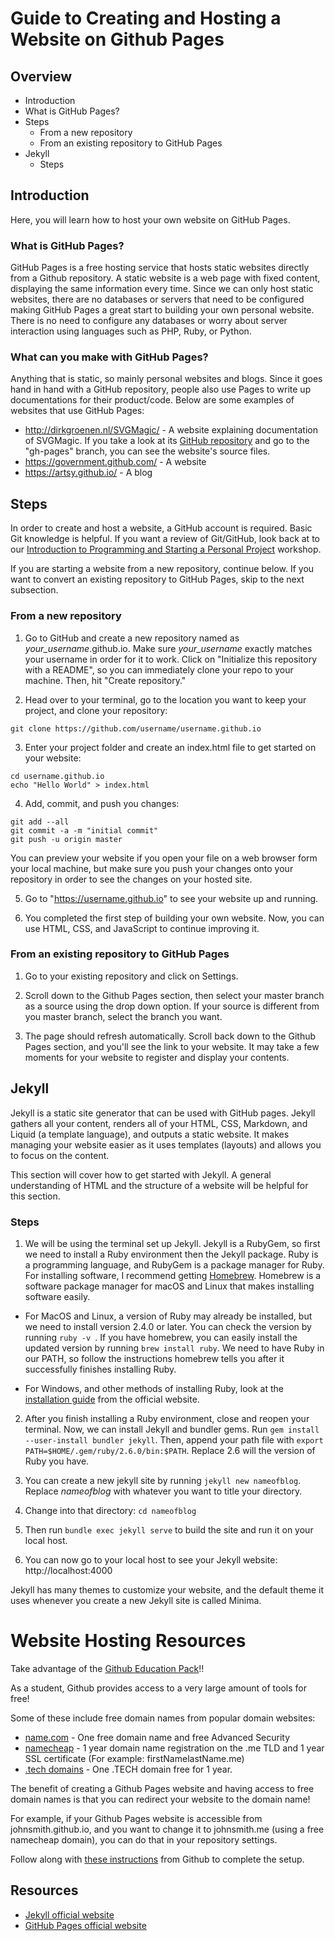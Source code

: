# Guide to Creating and Hosting a Website on Github Pages
## Overview
* Introduction
 * What is GitHub Pages?
* Steps
  * From a new repository
  * From an existing repository to GitHub Pages
* Jekyll
  * Steps

## Introduction
Here, you will learn how to host your own website on GitHub Pages.

### What is GitHub Pages?
GitHub Pages is a free hosting service that hosts static websites directly from a Github repository. A static website is a web page with fixed content, displaying the same information every time. Since we can only host static websites, there are no databases or servers that need to be configured making GitHub Pages a great start to building your own personal website. There is no need to configure any databases or worry about server interaction using languages such as PHP, Ruby, or Python.

### What can you make with GitHub Pages?
Anything that is static, so mainly personal websites and blogs. Since it goes hand in hand with a GitHub repository, people also use Pages to write up documentations for their product/code. Below are some examples of websites that use GitHub Pages:
  * http://dirkgroenen.nl/SVGMagic/ - A website explaining documentation of SVGMagic. If you take a look at its [GitHub repository](https://github.com/dirkgroenen/SVGMagic/tree/gh-pages) and go to the "gh-pages" branch, you can see the website's source files.
  * https://government.github.com/  - A website
  * https://artsy.github.io/ - A blog

## Steps
In order to create and host a website, a GitHub account is required. Basic Git knowledge is helpful. If you want a review of Git/GitHub, look back at to our [Introduction to Programming and Starting a Personal Project](https://github.com/HackBinghamton/IntroToProgrammingWorkshop) workshop.

If you are starting a website from a new repository, continue below. If you want to convert an existing repository to GitHub Pages, skip to the next subsection.

### From a new repository
1. Go to GitHub and create a new repository named as *your_username*.github.io. Make sure *your_username* exactly matches your username in order for it to work. Click on "Initialize this repository with a README", so you can immediately clone your repo to your machine. Then, hit "Create repository."

2. Head over to your terminal, go to the location you want to keep your project, and clone your repository:
```
git clone https://github.com/username/username.github.io
```

3. Enter your project folder and create an index.html file to get started on your website:
```
cd username.github.io
echo "Hello World" > index.html
```

4. Add, commit, and push you changes:
```
git add --all
git commit -a -m "initial commit"
git push -u origin master
```
You can preview your website if you open your file on a web browser form your local machine, but make sure you push your changes onto your repository in order to see the changes on your hosted site.

5. Go to "https://username.github.io" to see your website up and running.

6. You completed the first step of building your own website. Now, you can use HTML, CSS, and JavaScript to continue improving it.

### From an existing repository to GitHub Pages
1. Go to your existing repository and click on Settings.

2. Scroll down to the Github Pages section, then select your master branch as a source using the drop down option. If your source is different from you master branch, select the branch you want.

3. The page should refresh automatically. Scroll back down to the Github Pages section, and you'll see the link to your website. It may take a few moments for your website to register and display your contents.

## Jekyll
Jekyll is a static site generator that can be used with GitHub pages. Jekyll gathers all your content, renders all of your HTML, CSS, Markdown, and Liquid (a template language), and outputs a static website. It makes managing your website easier as it uses templates (layouts) and allows you to focus on the content.

This section will cover how to get started with Jekyll. A general understanding of HTML and the structure of a website will be helpful for this section.

### Steps
1. We will be using the terminal set up Jekyll. Jekyll is a RubyGem, so first we need to install a Ruby environment then the Jekyll package. Ruby is a programming language, and RubyGem is a package manager for Ruby. For installing software, I recommend getting [Homebrew](https://brew.sh/). Homebrew is a software package manager for macOS and Linux that makes installing software easily.

  * For MacOS and Linux, a version of Ruby may already be installed, but we need to install version 2.4.0 or later. You can check the version by running ```ruby -v ```. If you have homebrew, you can easily install the updated version by running ```brew install ruby```. We need to have Ruby in our PATH, so follow the instructions homebrew tells you after it successfully finishes installing Ruby.

  * For Windows, and other methods of installing Ruby, look at the [installation guide](https://www.ruby-lang.org/en/documentation/installation/) from the official website.

2. After you finish installing a Ruby environment, close and reopen your terminal. Now, we can install Jekyll and bundler gems. Run ```gem install --user-install bundler jekyll```. Then, append your path file with ```export PATH=$HOME/.gem/ruby/2.6.0/bin:$PATH```. Replace 2.6 will the version of Ruby you have.

3. You can create a new jekyll site by running ```jekyll new nameofblog```. Replace *nameofblog* with whatever you want to title your directory.

4. Change into that directory: ```cd nameofblog```

5. Then run ```bundle exec jekyll serve``` to build the site and run it on your local host.

6. You can now go to your local host to see your Jekyll website: http://localhost:4000

Jekyll has many themes to customize your website, and the default theme it uses whenever you create a new Jekyll site is called Minima.

# Website Hosting Resources

Take advantage of the [Github Education Pack](https://education.github.com/pack)!!

As a student, Github provides access to a very large amount of tools for free!

Some of these include free domain names from popular domain websites:
* [name.com](https://www.name.com/partner/github-students) - One free domain name and free Advanced Security
* [namecheap](https://education.github.com/pack/offers#namecheap) - 1 year domain name registration on the .me TLD and 1 year SSL certificate (For example: firstNamelastName.me)
* [.tech domains](https://get.tech/github-student-developer-pack) - One .TECH domain free for 1 year.

The benefit of creating a Github Pages website and having access to free domain names is that you can redirect your website to the domain name!

For example, if your Github Pages website is accessible from johnsmith.github.io, and you want to change it to johnsmith.me (using a free namecheap domain), you can do that in your repository settings.

Follow along with [these instructions](https://help.github.com/en/articles/using-a-custom-domain-with-github-pages) from Github to complete the setup.


## Resources
* [Jekyll official website](https://jekyllrb.com/)
* [GitHub Pages official website](https://pages.github.com/)

